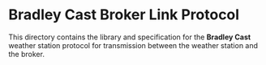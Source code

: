 # Bradley Cast Broker Link Protocol

This directory contains the library and specification for the **Bradley Cast** weather station protocol for transmission between the weather station and the broker.
